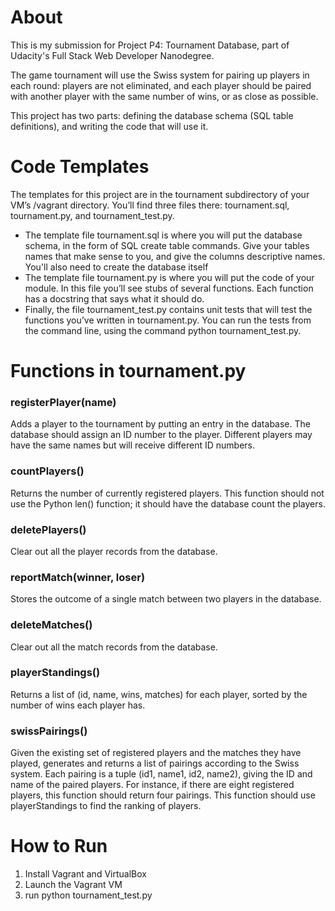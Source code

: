 <h1>About</h1>

<p>This is my submission for Project P4: Tournament Database, part of Udacity's Full Stack Web Developer Nanodegree.</p>
<p>The game tournament will use the Swiss system for pairing up players in each round: players are not eliminated, and each player should be paired with another player with the same number of wins, or as close as possible.</p>

<p>This project has two parts: defining the database schema (SQL table definitions), and writing the code that will use it.</p>

<h1>Code Templates</h1>

<p>The templates for this project are in the tournament subdirectory of your VM’s /vagrant directory. You’ll find three files there: tournament.sql, tournament.py, and tournament_test.py.</p>
<ul>
<li>The template file tournament.sql is where you will put the database schema, in the form of SQL create table commands. Give your tables names that make sense to you, and give the columns descriptive names. You'll also need to create the database itself</li>

<li>The template file tournament.py is where you will put the code of your module. In this file you’ll see stubs of several functions. Each function has a docstring that says what it should do.</li>

<li>Finally, the file tournament_test.py contains unit tests that will test the functions you’ve written in tournament.py. You can run the tests from the command line, using the command python tournament_test.py.</li>
</ul>

<h1>Functions in tournament.py</h1>
<h3>registerPlayer(name)</h3>

<p>Adds a player to the tournament by putting an entry in the database. The database should assign an ID number to the player. Different players may have the same names but will receive different ID numbers.</p>
<h3>countPlayers()</h3>

<p>Returns the number of currently registered players. This function should not use the Python len() function; it should have the database count the players.</p>

<h3>deletePlayers()</h3>

<p>Clear out all the player records from the database.</p>
<h3>reportMatch(winner, loser)</h3>

<p>Stores the outcome of a single match between two players in the database.</p>
<h3>deleteMatches()</h3>

<p>Clear out all the match records from the database.</p>
<h3>playerStandings()</h3>

<p>Returns a list of (id, name, wins, matches) for each player, sorted by the number of wins each player has.</p>
<h3>swissPairings()</h3>

<p>Given the existing set of registered players and the matches they have played, generates and returns a list of pairings according to the Swiss system. Each pairing is a tuple (id1, name1, id2, name2), giving the ID and name of the paired players. For instance, if there are eight registered players, this function should return four pairings. This function should use playerStandings to find the ranking of players.</p>

<h1>How to Run</h1>
<ol>
<li>Install Vagrant and VirtualBox</li>
<li>Launch the Vagrant VM</li>
<li>run python tournament_test.py</li>
</ol>
